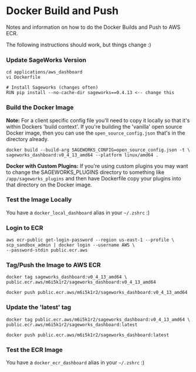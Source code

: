 # Docker Build and Push

Notes and information on how to do the Docker Builds and Push to AWS ECR.

The following instructions should work, but things change :)

### Update SageWorks Version
```
cd applications/aws_dashboard
vi Dockerfile

# Install Sageworks (changes often)
RUN pip install --no-cache-dir sageworks==0.4.13 <-- change this
```

### Build the Docker Image
**Note:** For a client specific config file you'll need to copy it locally so that it's within Dockers 'build context'. If you're building the 'vanilla' open source Docker image, then you can use the `open_source_config.json` that's in the directory already.

```
docker build --build-arg SAGEWORKS_CONFIG=open_source_config.json -t \
sageworks_dashboard:v0_4_13_amd64 --platform linux/amd64 .
```

**Docker with Custom Plugins:** If you're using custom plugins you may want to change the SAGEWORKS_PLUGINS directory to something like `/app/sageworks_plugins` and then have Dockerfile copy your plugins into that directory on the Docker image.

### Test the Image Locally
You have a `docker_local_dashboard` alias in your `~/.zshrc` :)

### Login to ECR
```
aws ecr-public get-login-password --region us-east-1 --profile \
scp_sandbox_admin | docker login --username AWS \
--password-stdin public.ecr.aws
```
### Tag/Push the Image to AWS ECR
```
docker tag sageworks_dashboard:v0_4_13_amd64 \
public.ecr.aws/m6i5k1r2/sageworks_dashboard:v0_4_13_amd64
```
```
docker push public.ecr.aws/m6i5k1r2/sageworks_dashboard:v0_4_13_amd64
```

### Update the 'latest' tag
```
docker tag public.ecr.aws/m6i5k1r2/sageworks_dashboard:v0_4_13_amd64 \
public.ecr.aws/m6i5k1r2/sageworks_dashboard:latest
```
```
docker push public.ecr.aws/m6i5k1r2/sageworks_dashboard:latest
```

### Test the ECR Image
You have a `docker_ecr_dashboard` alias in your `~/.zshrc` :)


